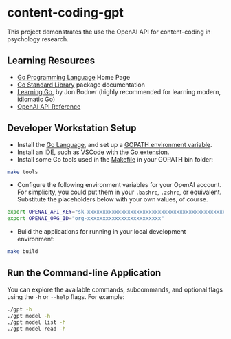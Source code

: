 # content-coding-gpt

This project demonstrates the use the OpenAI API for content-coding in psychology research.

## Learning Resources

* [Go Programming Language](https://go.dev/) Home Page
* [Go Standard Library](https://pkg.go.dev/std) package documentation
* [Learning Go](https://learning.oreilly.com/library/view/learning-go/9781492077206/), by Jon Bodner (highly
  recommended for learning modern, idiomatic Go)
* [OpenAI API Reference](https://platform.openai.com/docs/api-reference/introduction)

## Developer Workstation Setup

* Install the [Go Language](https://golang.org/doc/install), and set up
  a [GOPATH environment variable](https://github.com/golang/go/wiki/SettingGOPATH).
* Install an IDE, such as [VSCode](https://code.visualstudio.com/) with
  the [Go extension](https://marketplace.visualstudio.com/items?itemName=golang.go).
* Install some Go tools used in the [Makefile](Makefile) in your GOPATH bin folder:

```bash
make tools
```

* Configure the following environment variables for your OpenAI account. For
  simplicity, you could put them in your `.bashrc`, `.zshrc`, or equivalent.
  Substitute the placeholders below with your own values, of course.

```bash
export OPENAI_API_KEY="sk-xxxxxxxxxxxxxxxxxxxxxxxxxxxxxxxxxxxxxxxxxxxxxxxx"
export OPENAI_ORG_ID="org-xxxxxxxxxxxxxxxxxxxxxxxx"
```

* Build the applications for running in your local development environment:

```bash
make build
```

## Run the Command-line Application

You can explore the available commands, subcommands, and optional flags using
the `-h` or `--help` flags. For example:

```bash
./gpt -h
./gpt model -h
./gpt model list -h
./gpt model read -h
```
